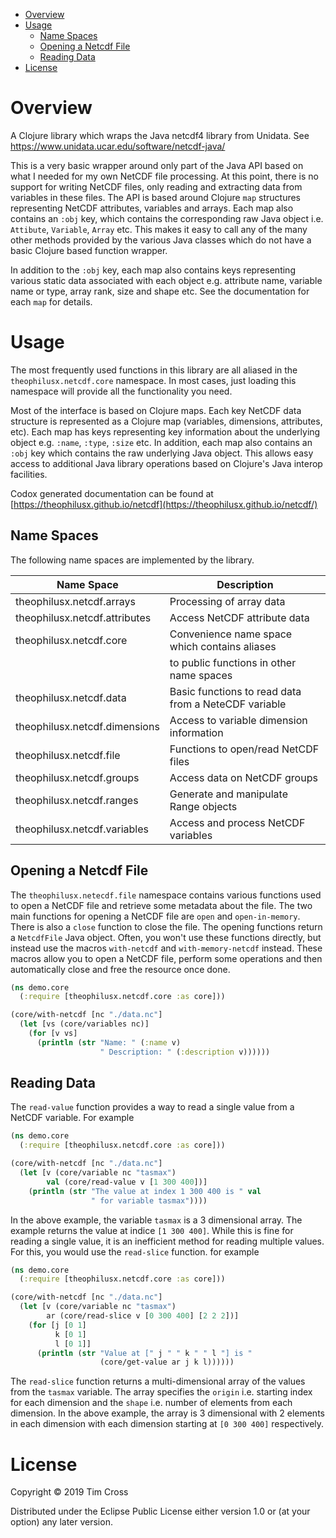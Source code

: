 - [Overview](#sec-1)
- [Usage](#sec-2)
  - [Name Spaces](#sec-2-1)
  - [Opening a Netcdf File](#sec-2-2)
  - [Reading Data](#sec-2-3)
- [License](#sec-3)


# Overview<a id="sec-1"></a>

A Clojure library which wraps the Java netcdf4 library from Unidata. See <https://www.unidata.ucar.edu/software/netcdf-java/>

This is a very basic wrapper around only part of the Java API based on what I needed for my own NetCDF file processing. At this point, there is no support for writing NetCDF files, only reading and extracting data from variables in these files. The API is based around Clojure `map` structures representing NetCDF attributes, variables and arrays. Each map also contains an `:obj` key, which contains the corresponding raw Java object i.e. `Attibute`, `Variable`, `Array` etc. This makes it easy to call any of the many other methods provided by the various Java classes which do not have a basic Clojure based function wrapper.

In addition to the `:obj` key, each map also contains keys representing various static data associated with each object e.g. attribute name, variable name or type, array rank, size and shape etc. See the documentation for each `map` for details.

# Usage<a id="sec-2"></a>

The most frequently used functions in this library are all aliased in the `theophilusx.netcdf.core` namespace. In most cases, just loading this namespace will provide all the functionality you need.

Most of the interface is based on Clojure maps. Each key NetCDF data structure is represented as a Clojure map (variables, dimensions, attributes, etc). Each map has keys representing key information about the underlying object e.g. `:name`, `:type`, `:size` etc. In addition, each map also contains an `:obj` key which contains the raw underlying Java object. This allows easy access to additional Java library operations based on Clojure's Java interop facilities.

Codox generated documentation can be found at [https://theophilusx.github.io/netcdf](https://theophilusx.github.io/netcdf/)

## Name Spaces<a id="sec-2-1"></a>

The following name spaces are implemented by the library.

| Name Space                    | Description                                          |
|----------------------------- |---------------------------------------------------- |
| theophilusx.netcdf.arrays     | Processing of array data                             |
| theophilusx.netcdf.attributes | Access NetCDF attribute data                         |
| theophilusx.netcdf.core       | Convenience name space which contains aliases        |
|                               | to public functions in other name spaces             |
| theophilusx.netcdf.data       | Basic functions to read data from a NeteCDF variable |
| theophilusx.netcdf.dimensions | Access to variable dimension information             |
| theophilusx.netcdf.file       | Functions to open/read NetCDF files                  |
| theophilusx.netcdf.groups     | Access data on NetCDF groups                         |
| theophilusx.netcdf.ranges     | Generate and manipulate Range objects                |
| theophilusx.netcdf.variables  | Access and process NetCDF variables                  |

## Opening a Netcdf File<a id="sec-2-2"></a>

The `theophilusx.netecdf.file` namespace contains various functions used to open a NetCDF file and retrieve some metadata about the file. The two main functions for opening a NetCDF file are `open` and `open-in-memory`. There is also a `close` function to close the file. The opening functions return a `NetcdfFile` Java object. Often, you won't use these functions directly, but instead use the macros `with-netcdf` and `with-memory-netcdf` instead. These macros allow you to open a NetCDF file, perform some operations and then automatically close and free the resource once done.

```clojure
(ns demo.core
  (:require [theophilusx.netcdf.core :as core]))

(core/with-netcdf [nc "./data.nc"]
  (let [vs (core/variables nc)]
    (for [v vs]
      (println (str "Name: " (:name v)
                    " Description: " (:description v))))))
```

## Reading Data<a id="sec-2-3"></a>

The `read-value` function provides a way to read a single value from a NetCDF variable. For example

```clojure
(ns demo.core
  (:require [theophilusx.netcdf.core :as core]))

(core/with-netcdf [nc "./data.nc"]
  (let [v (core/variable nc "tasmax")
        val (core/read-value v [1 300 400])]
    (println (str "The value at index 1 300 400 is " val
                  " for variable tasmax"))))
```

In the above example, the variable `tasmax` is a 3 dimensional array. The example returns the value at indice `[1 300 400]`. While this is fine for reading a single value, it is an inefficient method for reading multiple values. For this, you would use the `read-slice` function. for example

```clojure
(ns demo.core
  (:require [theophilusx.netcdf.core :as core]))

(core/with-netcdf [nc "./data.nc"]
  (let [v (core/variable nc "tasmax")
        ar (core/read-slice v [0 300 400] [2 2 2])]
    (for [j [0 1]
          k [0 1]
          l [0 1]]
      (println (str "Value at [" j " " k " " l "] is "
                    (core/get-value ar j k l))))))
```

The `read-slice` function returns a multi-dimensional array of the values from the `tasmax` variable. The array specifies the `origin` i.e. starting index for each dimension and the `shape` i.e. number of elements from each dimension. In the above example, the array is 3 dimensional with 2 elements in each dimension with each dimension starting at `[0 300 400]` respectively.

# License<a id="sec-3"></a>

Copyright © 2019 Tim Cross

Distributed under the Eclipse Public License either version 1.0 or (at your option) any later version.
